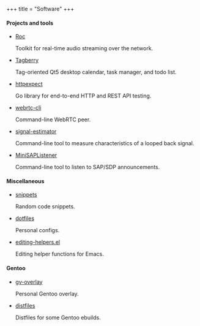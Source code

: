 +++
title = "Software"
+++

#### Projects and tools

* [Roc](https://github.com/roc-project/roc)

    Toolkit for real-time audio streaming over the network.

* [Tagberry](https://github.com/tagberry/tagberry-qt)

    Tag-oriented Qt5 desktop calendar, task manager, and todo list.

* [httpexpect](https://github.com/gavv/httpexpect)

    Go library for end-to-end HTTP and REST API testing.

* [webrtc-cli](https://github.com/gavv/webrtc-cli)

    Command-line WebRTC peer.

* [signal-estimator](https://github.com/gavv/signal-estimator)

    Command-line tool to measure characteristics of a looped back signal.

* [MiniSAPListener](https://github.com/gavv/MiniSAPListener)

    Command-line tool to listen to SAP/SDP announcements.

#### Miscellaneous

* [snippets](https://github.com/gavv/snippets)

    Random code snippets.

* [dotfiles](https://github.com/gavv/dotfiles)

    Personal configs.

* [editing-helpers.el](https://github.com/gavv/editing-helpers.el)

    Editing helper functions for Emacs.

#### Gentoo

* [gv-overlay](https://github.com/gavv/gv-overlay)

    Personal Gentoo overlay.

* [distfiles](https://github.com/gavv/distfiles)

    Distfiles for some Gentoo ebuilds.
